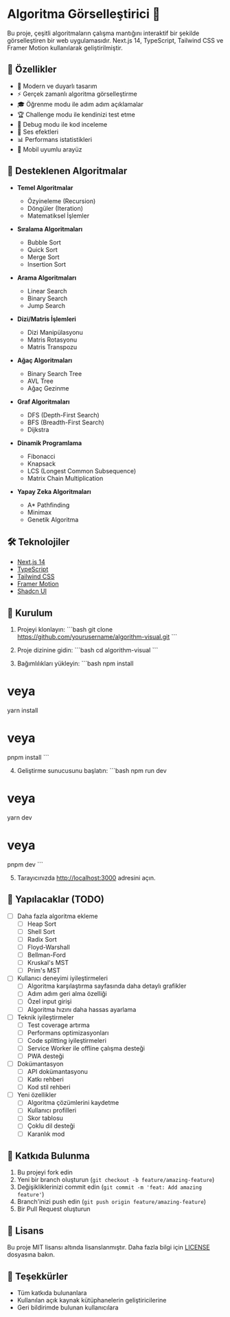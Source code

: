 # Algoritma Görselleştirici 🎯

Bu proje, çeşitli algoritmaların çalışma mantığını interaktif bir şekilde görselleştiren bir web uygulamasıdır. Next.js 14, TypeScript, Tailwind CSS ve Framer Motion kullanılarak geliştirilmiştir.

## 🚀 Özellikler

- 🎨 Modern ve duyarlı tasarım
- ⚡ Gerçek zamanlı algoritma görselleştirme
- 🎓 Öğrenme modu ile adım adım açıklamalar
- 🏆 Challenge modu ile kendinizi test etme
- 🐞 Debug modu ile kod inceleme
- 🎵 Ses efektleri
- 📊 Performans istatistikleri
- 📱 Mobil uyumlu arayüz

## 🎯 Desteklenen Algoritmalar

- **Temel Algoritmalar**
  - Özyineleme (Recursion)
  - Döngüler (Iteration)
  - Matematiksel İşlemler

- **Sıralama Algoritmaları**
  - Bubble Sort
  - Quick Sort
  - Merge Sort
  - Insertion Sort

- **Arama Algoritmaları**
  - Linear Search
  - Binary Search
  - Jump Search

- **Dizi/Matris İşlemleri**
  - Dizi Manipülasyonu
  - Matris Rotasyonu
  - Matris Transpozu

- **Ağaç Algoritmaları**
  - Binary Search Tree
  - AVL Tree
  - Ağaç Gezinme

- **Graf Algoritmaları**
  - DFS (Depth-First Search)
  - BFS (Breadth-First Search)
  - Dijkstra

- **Dinamik Programlama**
  - Fibonacci
  - Knapsack
  - LCS (Longest Common Subsequence)
  - Matrix Chain Multiplication

- **Yapay Zeka Algoritmaları**
  - A* Pathfinding
  - Minimax
  - Genetik Algoritma

## 🛠️ Teknolojiler

- [Next.js 14](https://nextjs.org/)
- [TypeScript](https://www.typescriptlang.org/)
- [Tailwind CSS](https://tailwindcss.com/)
- [Framer Motion](https://www.framer.com/motion/)
- [Shadcn UI](https://ui.shadcn.com/)

## 🚀 Kurulum

1. Projeyi klonlayın:
\`\`\`bash
git clone https://github.com/yourusername/algorithm-visual.git
\`\`\`

2. Proje dizinine gidin:
\`\`\`bash
cd algorithm-visual
\`\`\`

3. Bağımlılıkları yükleyin:
\`\`\`bash
npm install
# veya
yarn install
# veya
pnpm install
\`\`\`

4. Geliştirme sunucusunu başlatın:
\`\`\`bash
npm run dev
# veya
yarn dev
# veya
pnpm dev
\`\`\`

5. Tarayıcınızda [http://localhost:3000](http://localhost:3000) adresini açın.

## 📝 Yapılacaklar (TODO)

- [ ] Daha fazla algoritma ekleme
  - [ ] Heap Sort
  - [ ] Shell Sort
  - [ ] Radix Sort
  - [ ] Floyd-Warshall
  - [ ] Bellman-Ford
  - [ ] Kruskal's MST
  - [ ] Prim's MST

- [ ] Kullanıcı deneyimi iyileştirmeleri
  - [ ] Algoritma karşılaştırma sayfasında daha detaylı grafikler
  - [ ] Adım adım geri alma özelliği
  - [ ] Özel input girişi
  - [ ] Algoritma hızını daha hassas ayarlama

- [ ] Teknik iyileştirmeler
  - [ ] Test coverage artırma
  - [ ] Performans optimizasyonları
  - [ ] Code splitting iyileştirmeleri
  - [ ] Service Worker ile offline çalışma desteği
  - [ ] PWA desteği

- [ ] Dokümantasyon
  - [ ] API dokümantasyonu
  - [ ] Katkı rehberi
  - [ ] Kod stil rehberi

- [ ] Yeni özellikler
  - [ ] Algoritma çözümlerini kaydetme
  - [ ] Kullanıcı profilleri
  - [ ] Skor tablosu
  - [ ] Çoklu dil desteği
  - [ ] Karanlık mod

## 🤝 Katkıda Bulunma

1. Bu projeyi fork edin
2. Yeni bir branch oluşturun (`git checkout -b feature/amazing-feature`)
3. Değişikliklerinizi commit edin (`git commit -m 'feat: Add amazing feature'`)
4. Branch'inizi push edin (`git push origin feature/amazing-feature`)
5. Bir Pull Request oluşturun

## 📄 Lisans

Bu proje MIT lisansı altında lisanslanmıştır. Daha fazla bilgi için [LICENSE](LICENSE) dosyasına bakın.

## 👏 Teşekkürler

- Tüm katkıda bulunanlara
- Kullanılan açık kaynak kütüphanelerin geliştiricilerine
- Geri bildirimde bulunan kullanıcılara
